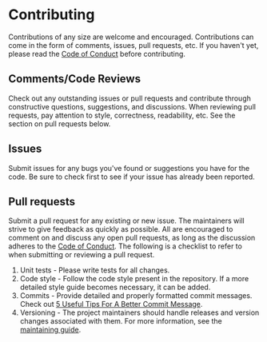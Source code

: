 # Contributing

Contributions of any size are welcome and encouraged. Contributions can come in
the form of comments, issues, pull requests, etc. If you haven't yet, please read
the [Code of Conduct](./CODE_OF_CONDUCT.md) before contributing.

## Comments/Code Reviews

Check out any outstanding issues or pull requests and contribute through
constructive questions, suggestions, and discussions. When reviewing pull
requests, pay attention to style, correctness, readability, etc. See the section
on pull requests below.

## Issues

Submit issues for any bugs you've found or suggestions you have for the code. Be
sure to check first to see if your issue has already been reported.

## Pull requests

Submit a pull request for any existing or new issue. The maintainers will strive
to give feedback as quickly as possible. All are encouraged to comment on and
discuss any open pull requests, as long as the discussion adheres to the
[Code of Conduct](./CODE_OF_CONDUCT.md). The following is a checklist to refer to
when submitting or reviewing a pull request.

1. Unit tests - Please write tests for all changes.
1. Code style - Follow the code style present in the repository. If a more
   detailed style guide becomes necessary, it can be added.
1. Commits - Provide detailed and properly formatted commit messages. Check out [5
   Useful Tips For A Better Commit Message](https://robots.thoughtbot.com/5-useful-tips-for-a-better-commit-message).
1. Versioning - The project maintainers should handle releases and version changes
   associated with them. For more information, see the [maintaining
   guide](./MAINTAINING.md).
